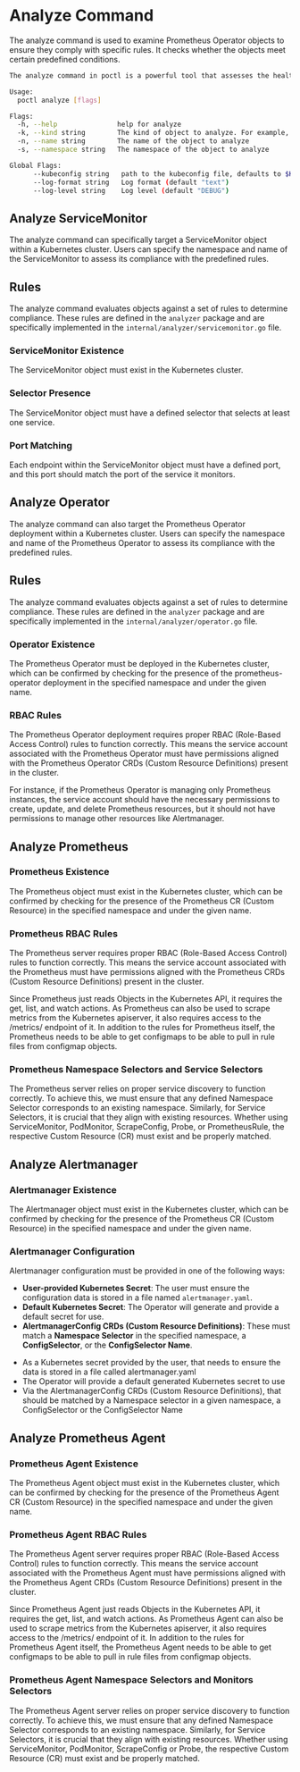 # Analyze Command

The analyze command is used to examine Prometheus Operator objects to ensure they comply with specific rules. It checks whether the objects meet certain predefined conditions.

```bash mdox-exec="go run main.go analyze --help" mdox-expect-exit-code=0
The analyze command in poctl is a powerful tool that assesses the health of Prometheus Operator resources in Kubernetes. It detects misconfigurations, issues, and inefficiencies in Prometheus, Alertmanager, and ServiceMonitor resources. By offering actionable insights and recommendations, it helps administrators quickly resolve problems and optimize their monitoring setup for better performance.

Usage:
  poctl analyze [flags]

Flags:
  -h, --help               help for analyze
  -k, --kind string        The kind of object to analyze. For example, ServiceMonitor
  -n, --name string        The name of the object to analyze
  -s, --namespace string   The namespace of the object to analyze

Global Flags:
      --kubeconfig string   path to the kubeconfig file, defaults to $KUBECONFIG
      --log-format string   Log format (default "text")
      --log-level string    Log level (default "DEBUG")
```

## Analyze ServiceMonitor

The analyze command can specifically target a ServiceMonitor object within a Kubernetes cluster. Users can specify the namespace and name of the ServiceMonitor to assess its compliance with the predefined rules.

## Rules

The analyze command evaluates objects against a set of rules to determine compliance. These rules are defined in the `analyzer` package and are specifically implemented in the `internal/analyzer/servicemonitor.go` file.

### ServiceMonitor Existence

The ServiceMonitor object must exist in the Kubernetes cluster.

### Selector Presence

The ServiceMonitor object must have a defined selector that selects at least one service.

### Port Matching

Each endpoint within the ServiceMonitor object must have a defined port, and this port should match the port of the service it monitors.

## Analyze Operator

The analyze command can also target the Prometheus Operator deployment within a Kubernetes cluster. Users can specify the namespace and name of the Prometheus Operator to assess its compliance with the predefined rules.

## Rules

The analyze command evaluates objects against a set of rules to determine compliance. These rules are defined in the `analyzer` package and are specifically implemented in the `internal/analyzer/operator.go` file.

### Operator Existence

The Prometheus Operator must be deployed in the Kubernetes cluster, which can be confirmed by checking for the presence of the prometheus-operator deployment in the specified namespace and under the given name.

### RBAC Rules

The Prometheus Operator deployment requires proper RBAC (Role-Based Access Control) rules to function correctly. This means the service account associated with the Prometheus Operator must have permissions aligned with the Prometheus Operator CRDs (Custom Resource Definitions) present in the cluster.

For instance, if the Prometheus Operator is managing only Prometheus instances, the service account should have the necessary permissions to create, update, and delete Prometheus resources, but it should not have permissions to manage other resources like Alertmanager.

## Analyze Prometheus

### Prometheus Existence

The Prometheus object must exist in the Kubernetes cluster, which can be confirmed by checking for the presence of the Prometheus CR (Custom Resource) in the specified namespace and under the given name.

### Prometheus RBAC Rules

The Prometheus server requires proper RBAC (Role-Based Access Control) rules to function correctly. This means the service account associated with the Prometheus must have permissions aligned with the Prometheus CRDs (Custom Resource Definitions) present in the cluster.

Since Prometheus just reads Objects in the Kubernetes API, it requires the get, list, and watch actions. As Prometheus can also be used to scrape metrics from the Kubernetes apiserver, it also requires access to the /metrics/ endpoint of it. In addition to the rules for Prometheus itself, the Prometheus needs to be able to get configmaps to be able to pull in rule files from configmap objects.

### Prometheus Namespace Selectors and Service Selectors

The Prometheus server relies on proper service discovery to function correctly. To achieve this, we must ensure that any defined Namespace Selector corresponds to an existing namespace. Similarly, for Service Selectors, it is crucial that they align with existing resources. Whether using ServiceMonitor, PodMonitor, ScrapeConfig, Probe, or PrometheusRule, the respective Custom Resource (CR) must exist and be properly matched.

## Analyze Alertmanager

### Alertmanager Existence

The Alertmanager object must exist in the Kubernetes cluster, which can be confirmed by checking for the presence of the Prometheus CR (Custom Resource) in the specified namespace and under the given name.

### Alertmanager Configuration

Alertmanager configuration must be provided in one of the following ways:

- **User-provided Kubernetes Secret**: The user must ensure the configuration data is stored in a file named `alertmanager.yaml`.
- **Default Kubernetes Secret**: The Operator will generate and provide a default secret for use.
- **AlertmanagerConfig CRDs (Custom Resource Definitions)**: These must match a **Namespace Selector** in the specified namespace, a **ConfigSelector**, or the **ConfigSelector Name**.

* As a Kubernetes secret provided by the user, that needs to ensure the data is stored in a file called alertmanager.yaml
* The Operator will provide a default generated Kubernetes secret to use
* Via the AlertmanagerConfig CRDs (Custom Resource Definitions), that should be matched by a Namespace selector in a given namespace, a ConfigSelector or the ConfigSelector Name

## Analyze Prometheus Agent

### Prometheus Agent Existence

The Prometheus Agent object must exist in the Kubernetes cluster, which can be confirmed by checking for the presence of the Prometheus Agent CR (Custom Resource) in the specified namespace and under the given name.

### Prometheus Agent RBAC Rules

The Prometheus Agent server requires proper RBAC (Role-Based Access Control) rules to function correctly. This means the service account associated with the Prometheus Agent must have permissions aligned with the Prometheus Agent CRDs (Custom Resource Definitions) present in the cluster.

Since Prometheus Agent just reads Objects in the Kubernetes API, it requires the get, list, and watch actions. As Prometheus Agent can also be used to scrape metrics from the Kubernetes apiserver, it also requires access to the /metrics/ endpoint of it. In addition to the rules for Prometheus Agent itself, the Prometheus Agent needs to be able to get configmaps to be able to pull in rule files from configmap objects.

### Prometheus Agent Namespace Selectors and Monitors Selectors

The Prometheus Agent server relies on proper service discovery to function correctly. To achieve this, we must ensure that any defined Namespace Selector corresponds to an existing namespace. Similarly, for Service Selectors, it is crucial that they align with existing resources. Whether using ServiceMonitor, PodMonitor, ScrapeConfig or Probe, the respective Custom Resource (CR) must exist and be properly matched.
